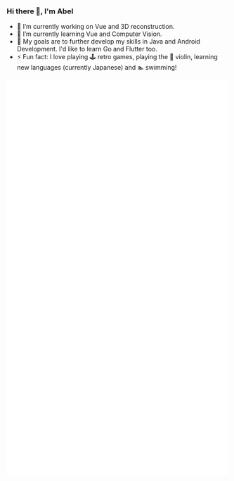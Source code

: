 ### Hi there 👋, I'm Abel
- 🔭 I’m currently working on Vue and 3D reconstruction.
- 🌱 I’m currently learning Vue and Computer Vision.
- 📖 My goals are to further develop my skills in Java and Android Development. I'd like to learn Go and Flutter too.
- ⚡ Fun fact: I love playing 🕹 retro games, playing the 🎻 violin, learning new languages (currently Japanese) and 🏊 swimming! 

![Metrics](https://github.com/abelpinheiro/abelpinheiro/blob/main/github-metrics.svg)
 <!--
**abelpinheiro/abelpinheiro** is a ✨ _special_ ✨ repository because its `README.md` (this file) appears on your GitHub profile.

Here are some ideas to get you started:

- 🔭 I’m currently working on ...
- 🌱 I’m currently learning ...
- 👯 I’m looking to collaborate on ...
- 🤔 I’m looking for help with ...
- 💬 Ask me about ...
- 📫 How to reach me: ...
- 😄 Pronouns: ...
- ⚡ Fun fact: ...
-->
